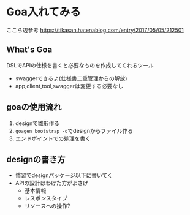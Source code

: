 # Goa入れてみる
ここら辺参考
https://tikasan.hatenablog.com/entry/2017/05/05/212501
## What's Goa
DSLでAPIの仕様を書くと必要なものを作成してくれるツール  
* swaggerできるよ(仕様書二重管理からの解放)
* app,client,tool,swaggerは変更する必要なし
## goaの使用流れ
1. designで雛形作る
2. `goagen bootstrap -d`でdesignからファイル作る
3. エンドポイントでの処理を書く

## designの書き方
* 慣習でdesignパッケージ以下に書いてく
* APIの設計はわけた方がよさげ
   * 基本情報
   * レスポンスタイプ
   * リソースへの操作?